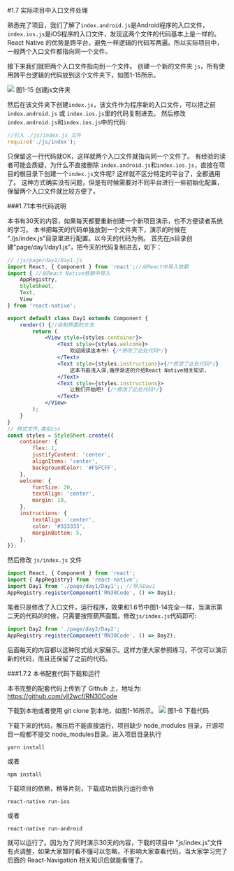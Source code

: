 #1.7 实际项目中入口文件处理

熟悉完了项目，我们了解了`index.android.js`是Android程序的入口文件，`index.ios.js`是iOS程序的入口文件，发现这两个文件的代码基本上是一样的。React Native 的优势是跨平台，避免一样逻辑的代码写两遍。所以实际项目中，一般两个入口文件都指向同一个文件。

接下来我们就把两个入口文件指向到一个文件。
创建一个新的文件夹 `js`，所有使用跨平台逻辑的代码放到这个文件夹下，如图1-15所示。

![](/assets/图1-15.png) 图1-15 创建js文件夹

然后在该文件夹下创建`index.js`，该文件作为程序新的入口文件，可以把之前`index.android.js` 或 `index.ios.js`里的代码复制进去。
然后修改`index.android.js`和`index.ios.js`中的代码:
```js
//引入 ./js/index.js 文件
require('./js/index');
```
只保留这一行代码就OK，这样就两个入口文件就指向同一个文件了。
有经验的读者可能会质疑，为什么不直接删除 `index.android.js`和`index.ios.js`，直接在项目的根目录下创建一个`index.js`文件呢? 这样就不区分特定的平台了，全都通用了。 这种方式确实没有问题，但是有时候需要对不同平台进行一些初始化配置，保留两个入口文件就比较方便了。

###1.7.1本书代码说明

本书有30天的内容，如果每天都要重新创建一个新项目演示，也不方便读者系统的学习。
本书把每天的代码单独放到一个文件夹下，演示的时候在 "./js/index.js"目录里进行配置。以今天的代码为例。
首先在js目录创建"page/day1/day1.js"，把今天的代码复制进去，如下：
```jsx
// /js/page/day1/Day1.js
import React, { Component } from 'react';//从React中导入依赖
import { //从React Native依赖中导入
    AppRegistry,
    StyleSheet,
    Text,
    View
} from 'react-native';

export default class Day1 extends Component {
    render() {//绘制界面的方法
        return (
            <View style={styles.container}>
                <Text style={styles.welcome}>
                    欢迎阅读这本书! {/*修改了此处代码*/}
                </Text>
                <Text style={styles.instructions}>{/*修改了此处代码*/}
                    这本书由浅入深,循序渐进的介绍React Native相关知识.
                </Text>
                <Text style={styles.instructions}>
                    让我们开始吧! {/*修改了此处代码*/}
                </Text>
            </View>
        );
    }
}
// 样式文件,类似css
const styles = StyleSheet.create({
    container: {
        flex: 1,
        justifyContent: 'center',
        alignItems: 'center',
        backgroundColor: '#F5FCFF',
    },
    welcome: {
        fontSize: 20,
        textAlign: 'center',
        margin: 10,
    },
    instructions: {
        textAlign: 'center',
        color: '#333333',
        marginBottom: 5,
    },
});
```
然后修改 `js/index.js` 文件
```jsx
import React, { Component } from 'react';
import { AppRegistry} from 'react-native';
import Day1 from './page/day1/Day1';; //导入Day1
AppRegistry.registerComponent('RN30Code', () => Day1);
```
笔者只是修改了入口文件，运行程序，效果和1.6节中图1-14完全一样，当演示第二天的代码的时候，只需要按照葫芦画瓢，修改`js/index.js`代码即可:
```jsx
import Day2 from './page/day2/Day2';
AppRegistry.registerComponent('RN30Code', () => Day2);
```
后面每天的内容都以这种形式给大家展示。这样方便大家参照练习，不仅可以演示新的代码，而且还保留了之前的代码。

###1.7.2 本书配套代码下载和运行

本书完整的配套代码上传到了 Github 上，地址为:
https://github.com/yll2wcf/RN30Code 

下载到本地或者使用 git clone 到本地，如图1-16所示。
![](/assets/图1-16.png) 图1-6 下载代码

下载下来的代码，解压后不能直接运行，项目缺少 node_modules 目录，开源项目一般都不提交 node_modules目录。进入项目目录执行
```
yarn install
```
或者
```
npm install
```
下载项目的依赖，稍等片刻，下载成功后执行运行命令
```
react-native run-ios
```
或者
```
react-native run-android
```
就可以运行了。因为为了同时演示30天的内容，下载的项目中 "js/index.js"文件有点调整，如果大家暂时看不懂可以忽略，不影响大家查看代码，当大家学习完了后面的 React-Navigation 相关知识后就能看懂了。

